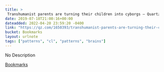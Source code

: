 ```yaml
---
title: > 
 Transhumanist parents are turning their children into cyborgs — Quartz
date: 2019-07-18T21:00:16+00:00
dateadded: 2022-04-20 23:59:20 -0400
link: "https://qz.com/1650393/transhumanist-parents-are-turning-their-children-into-cyborgs/"
bucket: Bookmarks
layout: urlnote
tags: ["patterns", "cl", "patterns", "brains"]
--- 
```

No Description
 <!-- end excerpt --> 
<div class='bucket'><a class='internal-link' href='/buckets/bookmarks'>Bookmarks</a></div> 
